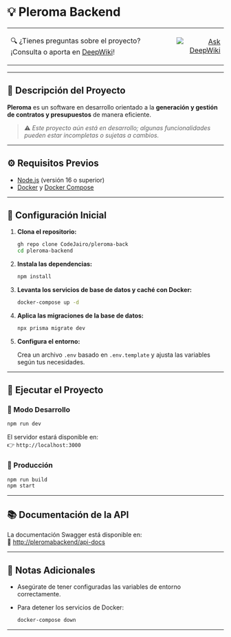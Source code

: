 # 💡 Pleroma Backend

<table>
<tr>
<td>

🔍 ¿Tienes preguntas sobre el proyecto? ¡Consulta o aporta en [DeepWiki](https://deepwiki.com/CodeJairo/pleroma-back)!

</td>
<td align="right">

[![Ask DeepWiki](https://deepwiki.com/badge.svg)](https://deepwiki.com/CodeJairo/pleroma-back)

</td>
</tr>
</table>

---

## 📘 Descripción del Proyecto

**Pleroma** es un software en desarrollo orientado a la **generación y gestión de contratos y presupuestos** de manera eficiente.

> ⚠️ _Este proyecto aún está en desarrollo; algunas funcionalidades pueden estar incompletas o sujetas a cambios._

---

## ⚙️ Requisitos Previos

- [Node.js](https://nodejs.org/) (versión 16 o superior)
- [Docker](https://www.docker.com/) y [Docker Compose](https://docs.docker.com/compose/)

---

## 🚀 Configuración Inicial

1. **Clona el repositorio:**

   ```bash
   gh repo clone CodeJairo/pleroma-back
   cd pleroma-backend
   ```

2. **Instala las dependencias:**

   ```bash
   npm install
   ```

3. **Levanta los servicios de base de datos y caché con Docker:**

   ```bash
   docker-compose up -d
   ```

4. **Aplica las migraciones de la base de datos:**

   ```bash
   npx prisma migrate dev
   ```

5. **Configura el entorno:**

   Crea un archivo `.env` basado en `.env.template` y ajusta las variables según tus necesidades.

---

## 🧪 Ejecutar el Proyecto

### 🔧 Modo Desarrollo

```bash
npm run dev
```

El servidor estará disponible en:  
👉 `http://localhost:3000`

### 🚢 Producción

```bash
npm run build
npm start
```

---

## 📚 Documentación de la API

La documentación Swagger está disponible en:  
📎 [http://pleromabackend/api-docs](http://localhost:3000/api-docs)

---

## 📝 Notas Adicionales

- Asegúrate de tener configuradas las variables de entorno correctamente.
- Para detener los servicios de Docker:

  ```bash
  docker-compose down
  ```

---
